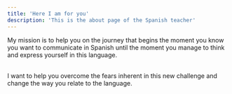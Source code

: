 ```yaml
---  
title: 'Here I am for you'  
description: 'This is the about page of the Spanish teacher'  
---  
```

My mission is to help you on the journey that begins the moment you know you want to communicate in Spanish until the moment you manage to think and express yourself in this language.<br><br>  

I want to help you overcome the fears inherent in this new challenge and change the way you relate to the language.